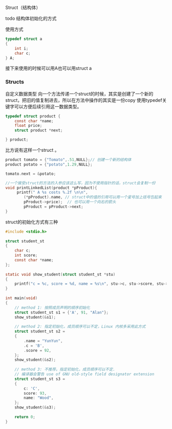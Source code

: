 Struct（结构体）

todo 结构体初始化的方式

使用方式

```c
typedef struct a
{
    int i;
    char c;
} A;
```
接下来使用的时候可以用A也可以用struct a



### Structs
自定义数据类型
向一个方法传递一个struct的时候，其实是创建了一个新的struct，把旧的值复制进去，所以在方法中操作的其实是一份copy
使用typedef关键字可以方便后续引用这一数据类型。

```c
typedef struct product {
    const char *name;
    float price;
    struct product *next;

} product;
```
比方说有这样一个struct
。

```c
product tomato = {"Tomato",.51,NULL};// 创建一个新的结构体
product potato = {"potato",1.29,NULL};

tomato.next = &potato;

//一个接受struct的方法的入参应该这么写，因为不使用指针的话，struct会复制一份
void printLinkedList(product *pProduct){
     printf(" A %s costs %.2f \n\n",
        (*pProduct).name, // struct中的值的引用可以用一个星号加上括号包起来
        pProduct->price);  // 也可以用一个向右的箭头
        pProduct = pProduct->next;
}
```


struct的初始化方式有三种
```c
#include <stdio.h>
 
struct student_st
{
	char c;
	int score;
	const char *name;
};
 
static void show_student(struct student_st *stu)
{
	printf("c = %c, score = %d, name = %s\n", stu->c, stu->score, stu->name);
}
 
int main(void)
{
	// method 1: 按照成员声明的顺序初始化
	struct student_st s1 = {'A', 91, "Alan"};
	show_student(&s1);
 
	// method 2: 指定初始化，成员顺序可以不定，Linux 内核多采用此方式
	struct student_st s2 = 
	{
		.name = "YunYun",
		.c = 'B',
		.score = 92,
	};
	show_student(&s2);
 
	// method 3: 不推荐。指定初始化，成员顺序可以不定.
    // 编译器会警告 use of GNU old-style field designator extension
	struct student_st s3 = 
	{
		c: 'C',
		score: 93,
		name: "Wood",
	};
	show_student(&s3);
	
	return 0;
}
```
